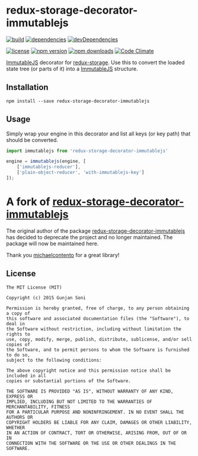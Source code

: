 # redux-storage-decorator-immutablejs

[![build](https://travis-ci.org/michaelcontento/redux-storage-decorator-immutablejs.svg?branch=master)](https://travis-ci.org/michaelcontento/redux-storage-decorator-immutablejs)
[![dependencies](https://david-dm.org/michaelcontento/redux-storage-decorator-immutablejs.svg)](https://david-dm.org/michaelcontento/redux-storage-decorator-immutablejs)
[![devDependencies](https://david-dm.org/michaelcontento/redux-storage-decorator-immutablejs/dev-status.svg)](https://david-dm.org/michaelcontento/redux-storage-decorator-immutablejs#info=devDependencies)

[![license](https://img.shields.io/npm/l/redux-storage-decorator-immutablejs.svg?style=flat-square)](https://www.npmjs.com/package/redux-storage-decorator-immutablejs)
[![npm version](https://img.shields.io/npm/v/redux-storage-decorator-immutablejs.svg?style=flat-square)](https://www.npmjs.com/package/redux-storage-decorator-immutablejs)
[![npm downloads](https://img.shields.io/npm/dm/redux-storage-decorator-immutablejs.svg?style=flat-square)](https://www.npmjs.com/package/redux-storage-decorator-immutablejs)
[![Code Climate](https://codeclimate.com/github/michaelcontento/redux-storage-decorator-immutablejs/badges/gpa.svg)](https://codeclimate.com/github/michaelcontento/redux-storage-decorator-immutablejs)

[ImmutableJS][] decorator for [redux-storage][]. Use this to convert the loaded
state tree (or parts of it) into a [ImmutableJS][] structure.

## Installation

    npm install --save redux-storage-decorator-immutablejs

## Usage

Simply wrap your engine in this decorator and list all keys (or key path) that
should be converted.

```js
import immutablejs from 'redux-storage-decorator-immutablejs'

engine = immutablejs(engine, [
    ['immutablejs-reducer'],
    ['plain-object-reducer', 'with-immutablejs-key']
]);
```

# A fork of [redux-storage-decorator-immutablejs](https://github.com/michaelcontento/redux-storage-decorator-immutablejs)

The original author of the package [redux-storage-decorator-immutablejs](https://github.com/michaelcontento/redux-storage-decorator-immutablejs) has decided to deprecate the project and no longer maintained. The package will now be maintained here.

Thank you [michaelcontento](https://github.com/michaelcontento) for a great library!

## License

    The MIT License (MIT)

    Copyright (c) 2015 Gunjan Soni

    Permission is hereby granted, free of charge, to any person obtaining a copy of
    this software and associated documentation files (the "Software"), to deal in
    the Software without restriction, including without limitation the rights to
    use, copy, modify, merge, publish, distribute, sublicense, and/or sell copies of
    the Software, and to permit persons to whom the Software is furnished to do so,
    subject to the following conditions:

    The above copyright notice and this permission notice shall be included in all
    copies or substantial portions of the Software.

    THE SOFTWARE IS PROVIDED "AS IS", WITHOUT WARRANTY OF ANY KIND, EXPRESS OR
    IMPLIED, INCLUDING BUT NOT LIMITED TO THE WARRANTIES OF MERCHANTABILITY, FITNESS
    FOR A PARTICULAR PURPOSE AND NONINFRINGEMENT. IN NO EVENT SHALL THE AUTHORS OR
    COPYRIGHT HOLDERS BE LIABLE FOR ANY CLAIM, DAMAGES OR OTHER LIABILITY, WHETHER
    IN AN ACTION OF CONTRACT, TORT OR OTHERWISE, ARISING FROM, OUT OF OR IN
    CONNECTION WITH THE SOFTWARE OR THE USE OR OTHER DEALINGS IN THE SOFTWARE.

  [redux-storage]: https://github.com/guns2410/redux-storage
  [redux-storage-decorator-immutablejs]: https://github.com/guns2410/redux-storage-decorator-immutablejs
  [ImmutableJS]: https://github.com/facebook/immutable-js
